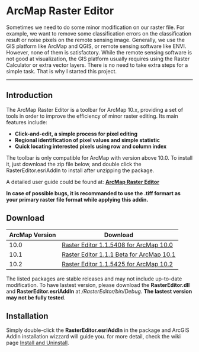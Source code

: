ArcMap Raster Editor
====================

Sometimes we need to do some minor modification on our raster file. For example, we want to remove some classification errors on the classification result or noise pixels on the remote sensing image. Generally, we use the GIS platform like ArcMap and QGIS, or remote sensing software like ENVI. However, none of them is satisfactory. While the remote sensing software is not good at visualization, the GIS platform usually requires using the Raster Calculator or extra vector layers. There is no need to take extra steps for a simple task. That is why I started this project.
***

## Introduction

The ArcMap Raster Editor is a toolbar for ArcMap 10.x, providing a set of tools in order to improve the efficiency of minor raster editing. Its main features include:

+ **Click-and-edit, a simple process for pixel editing**
+ **Regional identification of pixel values and simple statistic**
+ **Quick locating interested pixels using row and column index**

The toolbar is only compatible for ArcMap with version above 10.0. To install it, just download the zip file below, and double click the RasterEditor.esriAddIn to install after unzipping the package. 

A detailed user guide could be found at: **[ArcMap Raster Editor](https://github.com/dz316424/arcmap-raster-editor/wiki)**

**In case of possible bugs, it is recommanded to use the .tiff formart as your primary raster file format while applying this addin.**

## Download

|ArcMap Version|Download|
|--------------|--------|
|10.0|[Raster Editor 1.1.5408 for ArcMap 10.0](https://github.com/dz316424/arcmap-raster-editor/blob/10.0/Release%20for%2010.0/1.1.5437.zip?raw=true)|
|10.1|[Raster Editor 1.1.1 Beta for ArcMap 10.1](http://sourceforge.net/projects/arcmaprastereditor/files/release/ArcMapRasterEditor_1.1.1_Beta.zip/download)|
|10.2|[Raster Editor 1.1.5425 for ArcMap 10.2](https://github.com/dz316424/arcmap-raster-editor/blob/master/Release%20for%2010.2/1.1.5437.zip?raw=true)| 

The listed packages are stable releases and may not include up-to-date modification. To have lastest version, please download the **RasterEditor.dll** and **RasterEditor.esriAddIn** at */RasterEditor/bin/Debug*. **The lastest version may not be fully tested**.

## Installation
Simply double-click the **RasterEditor.esriAddIn** in the package and ArcGIS AddIn installation wizzard will guide you. for more detail, check the wiki page [Install and Uninstall](https://github.com/dz316424/arcmap-raster-editor/wiki/Install-and-Uninstall).